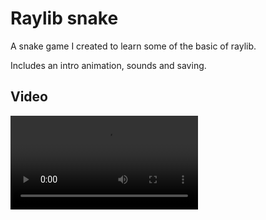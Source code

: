 # Raylib snake
A snake game I created to learn some of the basic of raylib.

Includes an intro animation, sounds and saving.

## Video
![](snake.mp4)
